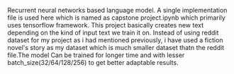 Recurrent neural networks based language model.
 A single implementation file is used here which is named as capstone project.ipynb which primarily uses tensorflow framework. 
 This project basically creates new text depending on the kind of input text we train it on. 
 Instead of using reddit dataset for my project as i had mentioned previously, i have used a fiction novel's story as my dataset which is much smaller dataset thatn the reddit file.The model Can be trained for longer time and with lesser batch_size(32/64/128/256) to get better adaptable results.
 
